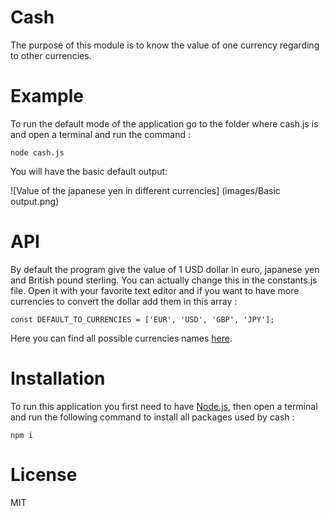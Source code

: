 # Cash

The purpose of this module is to know the value of one currency regarding to other currencies.

# Example

To run the default mode of the application go to the folder where cash.js is and open a terminal and run the command :

    node cash.js

You will have the basic default output:

![Value of the japanese yen in different currencies] (images/Basic output.png)

# API

By default the program give the value of 1 USD dollar in euro, japanese yen and British pound sterling. You can actually change this in the constants.js file. Open it with your favorite text editor and  if you want to have more currencies to convert the dollar add them in this array :

    const DEFAULT_TO_CURRENCIES = ['EUR', 'USD', 'GBP', 'JPY'];

Here you can find all possible currencies names [here](https://api.exchangeratesapi.io/latest).

# Installation

To run this application you first need to have [Node.js](https://nodejs.org/en/download/), then open a terminal and run the following command to install all packages used by cash :

    npm i

# License

MIT
